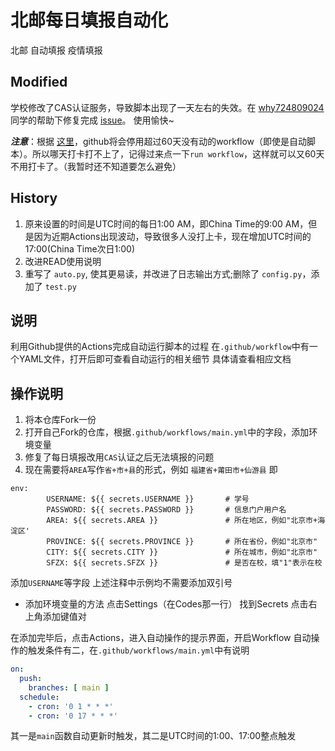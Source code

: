 # 北邮每日填报自动化

北邮 自动填报 疫情填报

## Modified

学校修改了CAS认证服务，导致脚本出现了一天左右的失效。在 [why724809024](https://github.com/why724809024) 同学的帮助下修复完成 [issue](https://github.com/yingmanwumen/BUPT_nCov_Auto_clockIn/issues/4)。 使用愉快~

***注意***：根据 [这里](https://docs.github.com/en/actions/managing-workflow-runs/disabling-and-enabling-a-workflow)，github将会停用超过60天没有动的workflow（即使是自动脚本）。所以哪天打卡打不上了，记得过来点一下`run workflow`，这样就可以又60天不用打卡了。（我暂时还不知道要怎么避免）

## History

1. 原来设置的时间是UTC时间的每日1:00 AM，即China Time的9:00 AM，但是因为近期Actions出现波动，导致很多人没打上卡，现在增加UTC时间的17:00(China Time次日1:00)
2. 改进READ使用说明
3. 重写了 `auto.py`, 使其更易读，并改进了日志输出方式;删除了 `config.py`，添加了 `test.py`

## 说明

利用Github提供的Actions完成自动运行脚本的过程
在`.github/workflow`中有一个YAML文件，打开后即可查看自动运行的相关细节
具体请查看相应文档

## 操作说明

1. 将本仓库Fork一份
2. 打开自己Fork的仓库，根据`.github/workflows/main.yml`中的字段，添加环境变量
3. 修复了每日填报改用`CAS`认证之后无法填报的问题
4. 现在需要将`AREA`写作`省+市+县`的形式，例如 `福建省+莆田市+仙游县`
即

```
env:
        USERNAME: ${{ secrets.USERNAME }}       # 学号
        PASSWORD: ${{ secrets.PASSWORD }}       # 信息门户用户名
        AREA: ${{ secrets.AREA }}               # 所在地区，例如"北京市+海淀区'
        PROVINCE: ${{ secrets.PROVINCE }}       # 所在省份，例如"北京市"
        CITY: ${{ secrets.CITY }}               # 所在城市，例如"北京市"
        SFZX: ${{ secrets.SFZX }}               # 是否在校，填"1"表示在校
```

添加`USERNAME`等字段
上述注释中示例均不需要添加双引号

+ 添加环境变量的方法
点击Settings（在Codes那一行）
找到Secrets
点击右上角添加键值对

在添加完毕后，点击Actions，进入自动操作的提示界面，开启Workflow
自动操作的触发条件有二，在`.github/workflows/main.yml`中有说明

```yml
on:
  push:
    branches: [ main ]
  schedule:
    - cron: '0 1 * * *'
    - cron: '0 17 * * *'
```

其一是`main`函数自动更新时触发，其二是UTC时间的1:00、17:00整点触发
